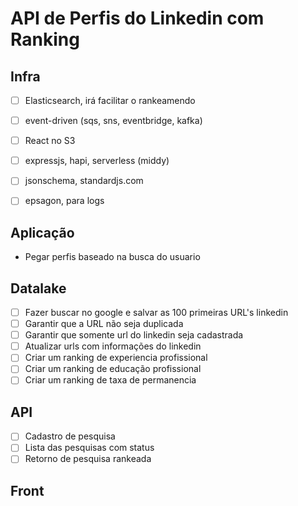 # API de Perfis do Linkedin com Ranking


## Infra

- [ ] Elasticsearch, irá facilitar o rankeamendo 
- [ ] event-driven (sqs, sns, eventbridge, kafka)
- [ ] React no S3
- [ ] expressjs, hapi, serverless (middy)
- [ ] jsonschema, standardjs.com
- [ ] epsagon, para logs


## Aplicação

- Pegar perfis baseado na busca do usuario

## Datalake

- [ ] Fazer buscar no google e salvar as 100 primeiras URL's linkedin
- [ ] Garantir que a URL não seja duplicada
- [ ] Garantir que somente url do linkedin seja cadastrada
- [ ] Atualizar urls com informações do linkedin
- [ ] Criar um ranking de experiencia profissional
- [ ] Criar um ranking de educação profissional
- [ ] Criar um ranking de taxa de permanencia

## API

- [ ] Cadastro de pesquisa
- [ ] Lista das pesquisas com status
- [ ] Retorno de pesquisa rankeada

## Front
